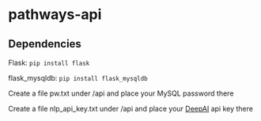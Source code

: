 # pathways-api

## Dependencies

Flask: `pip install flask`

flask_mysqldb: `pip install flask_mysqldb`

Create a file pw.txt under /api and place your MySQL password there

Create a file nlp_api_key.txt under /api and place your [DeepAI](https://deepai.org/machine-learning-model/sentiment-analysis) api key there
